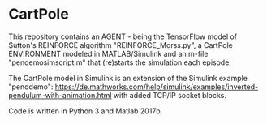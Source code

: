 # CartPole
This repository contains an AGENT - being the TensorFlow model of Sutton's REINFORCE algorithm "REINFORCE_Morss.py", a CartPole ENVIRONMENT modeled in MATLAB/Simulink and an m-file "pendemosimscript.m" that (re)starts the simulation each episode.

The CartPole model in Simulink is an extension of the Simulink example "penddemo": https://de.mathworks.com/help/simulink/examples/inverted-pendulum-with-animation.html with added TCP/IP socket blocks.

Code is written in Python 3 and Matlab 2017b.

